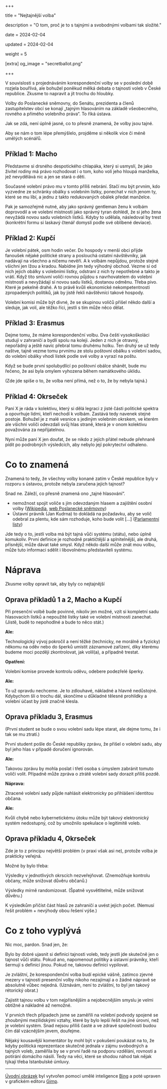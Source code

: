 +++

title = "Nejtajnější volba"

description = "O tom, proč je to s tajnými a svobodnými volbami tak složité."

date = 2024-02-04

updated = 2024-02-04

weight = 5

[extra]
og_image = "secretballot.png"

+++

V souvislosti s projednáváním korespondenční volby se v poslední době rozjela bouřlivá, ale bohužel poněkud mělká debata o tajnosti voleb v České republice. Zkusme to napravit a jít trochu do hloubky.

Volby do Poslanecké sněmovny, do Senátu, prezidenta a členů zastupitelstev obcí se konají „tajným hlasováním na základě všeobecného, rovného a přímého volebního práva“. To říká ústava.

Jak se zdá, není úplně jasné, co to přesně znamená, že volby jsou tajné.

Aby se nám o tom lépe přemýšlelo, projděme si několik více či méně umělých scénářů.


## Příklad 1: Macho

Představme si drsného despotického chlapáka, který si usmyslí, že jako živitel rodiny má právo rozhodovat i o tom, koho volí jeho hloupá manželka, jež nevydělává nic a jen se stará o děti.

Současné volební právo mu v tomto příliš nebrání. Stačí mu být prvním, kdo vyzvedne ze schránky obálky s volebním lístky, ponechat v nich jenom ty, které se mu líbí, a jednu z takto redukovaných obálek předat manželce.

Pak je samozřejmě nutné, aby jako správný gentleman ženu k volbám doprovodil a ve volební místnosti jako správný tyran dohlédl, že si jeho žena nevyžádá novou sadu volebních lístků. Kdyby to udělala, následoval by trest (konkrétní formu si laskavý čtenář domyslí podle své oblíbené deviace).

## Příklad 2: Kupčí

Je volební pátek, osm hodin večer. Do hospody v menší obci přijde fanoušek nějaké politické strany a poslouchá ostatní návštěvníky, jak nadávají na všechno a ničemu nevěří. A k volbám nepůjdou, protože stejně všichni jen lžou a kradou. Nabídne jim tedy výhodný obchod. Vezme si od nich jejich obálky s volebními lístky, odstraní z nich ty nepotřebné a takto je vrátí. Když tito smluvní voliči rovnou půjdou s navrhovatelem do volební místnosti a nevyžádají si novou sadu lístků, dostanou odměnu. Třeba pivo. Které je pekelně drahé. A to právě kvůli ekonomické nekompetentnosti zpropadených politiků, jak by jistě řekli návštěvníci takové hospody.

Volební komisi může být divné, že se skupinou voličů přišel někdo další a sleduje, jak volí, ale těžko říci, jestli s tím může něco dělat.

## Příklad 3: Erasmus

Dejme tomu, že máme korespondenční volbu. Dva čeští vysokoškoláci studují v zahraničí a bydlí spolu na koleji. Jeden z nich je otravný, nepořádný a ještě navíc přebral tomu druhému holku. Ten druhý se už tedy naštve, tajně vezme tomu prvnímu ze stolu poštovní obálku s volební sadou, do volební obálky vhodí lístek podle své volby a vyrazí na poštu.

Když se bude první spolubydlící po poštovní obálce shánět, bude mu řečeno, že asi byla omylem vyhozena během namátkového úklidu.

(Zde jde spíše o to, že volba není přímá, než o to, že by nebyla tajná.)

## Příklad 4: Okrseček

Paní X je ráda v kolektivu, který si dělá legraci z jisté části politické spektra a opovrhuje lidmi, kteří nechodí k volbám. Zastává tedy navenek stejné postoje. Bohužel je z malé vesnice s jediným volebním okrskem, ve kterém ale všichni voliči odevzdali svůj hlas straně, která je v onom kolektivu považována za nepřijatelnou.

Nyní může paní X jen doufat, že se nikdo z jejích přátel nebude přehnaně pídit po podrobných výsledcích, aby nebylo její pokrytectví odhaleno.

# Co to znamená

Znamená to tedy, že všechny volby konané zatím v České republice byly v rozporu s ústavou, protože nebyla zaručena jejich tajnost?

Snad ne. Záleží, co přesně znamená ono „tajné hlasování“.

- nemožnost spojit voliče s jím odevzdaným hlasem a zajištění osobní volby ([Wikipedia](https://cs.wikipedia.org/wiki/Volebn%C3%AD_pr%C3%A1vo_v_%C4%8Cesku), [web Poslanecké sněmovny](https://www.psp.cz/sqw/hp.sqw?k=301))
- Ústavní právník (Jan Kudrna) to dokládá na požadavku, aby se volič odebral za plentu, kde sám rozhoduje, koho bude volit [...] ([Parlamentní listy](https://www.parlamentnilisty.cz/arena/monitor/Korespondencni-volba-Proti-Ustave-CR-Vali-se-to-ze-vsech-stran-701376))

Jde tedy o to, jestli volba má být tajná vůči systému (státu), nebo úplně komukoliv. První definice je rozhodně praktičtější a splnitelnější, ale druhá, přísnější, může dávat také smysl. Když někdo další může znát mou volbu, může tuto informaci sdělit i libovolnému představiteli systému.

# Náprava

Zkusme volby opravit tak, aby byly co nejtajnější

## Oprava příkladů 1 a 2, Macho a Kupčí

Při presenční volbě bude povinné, nikoliv jen možné, vzít si kompletní sadu hlasovacích lístků a nepoužité lístky také ve volební místnosti zanechat. (Jistě, budě to nepohodlné a bude to něco stát.)

**Ale:**

Technologický vývoj pokročil a není těžké (technicky, ne morálně a fyzicky) někomu na oděv nebo do šperků umístit záznamové zařízení, díky kterému budeme moci později zkontrolovat, jak volil(a), a případně trestat.

**Opatření:**

Volební komise provede kontrolu oděvu, odebere podezřelé šperky.

**Ale:**

To už opravdu nechceme. Je to zdlouhavé, nákladné a hlavně nedůstojné. Kdybychom šli o trochu dál, skončíme u důkladné tělesné prohlídky a volební účast by jistě značně klesla.


## Oprava příkladu 3, Erasmus

(První student se bude o svou volební sadu lépe starat, ale dejme tomu, že i tak se mu ztratí.)

První student pošle do České republiky zprávu, že přišel o volební sadu, aby byl jeho hlas v případě doručení ignorován.

**Ale:**

Takovou zprávu by mohla poslat i třetí osoba s úmyslem zabránit tomuto voliči volit. Případně může zpráva o ztrátě volební sady dorazit příliš pozdě.

**Náprava:**

Ztracené volební sady půjde nahlásit elektronicky po přihlášení identitou občana.

**Ale:**

Kvůli chybě nebo kybernetickému útoku může být takový elektronický systém nedostupný, což by umožnilo spekulace o legitimitě voleb.


## Oprava příkladu 4, Okrseček

Zde je to z principu největší problém (v praxi však asi ne), protože volba je prakticky veřejná.

Možné by bylo třeba:

Výsledky v jednotlivých okrscích nezveřejňovat. (Znemožňuje kontrolu občany, může snižovat důvěru občanů.)

Výsledky mírně randomizovat. (Špatně vysvětlitelné, může snižovat důvěru.)

K výsledkům přičíst část hlasů ze zahraničí a uvést jejich počet. (Nemusí řešit problém + nevýhody obou řešení výše.)

# Co z toho vyplývá

Nic moc, pardon. Snad jen, že:

Bylo by dobré ujasnit si definici tajnosti voleb, tedy jestli jde skutečně jen o tajnost vůči státu. Pokud ano, napomenout politiky a ústavní právníky, kteří šermují s definicí jinou. Pokud ne, takovou definici vypilovat.

Je zvláštní, že korespondenční volba budí epické vášně, zatímco zjevné mezery v tajnosti presenční volby nikoho nezajímají a o žádné nápravě se absolutně vůbec nejedná. (Uznávám, není to zvláštní, to byl jen takový rétorický obrat.)

Zajistit tajnou volbu v tom nejpřísnějším a nejobecnějším smyslu je velmi obtížné a nákladné až nemožné.

V prvních třech případech jsme se zaměřili na volební podvody spojené se zhoubnými mezilidskými vztahy, které by bylo lepší řešit na jiné úrovni, než je volební systém. Snad nejsou příliš časté a ve zdravé společnosti budou čím dál vzácnějším jevem, doufejme.

Nějaký kousavější komentátor by mohl být v pokušení poukázat na to, že kdyby politická reprezentace skutečně jednala v zájmu svobodných a tajných voleb, zaměřila by se v první řadě na podporu vzdělání, rovnosti a potírání domácího násilí. Tedy na věci, které se shodou náhod tak nějak týkají třeba Istanbulské úmluvy.

---

[Úvodní obrázek](https://primitiweb.cz/blog/img/og/secretballot.png) byl vytvořen pomocí umělé inteligence [Bing](https://www.bing.com/images/create/) a poté upraven v grafickém editoru [Gimp](https://www.gimp.org/).
